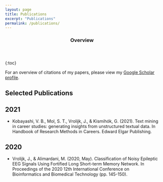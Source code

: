 ```yaml
---
layout: page
title: Publications
excerpt: "Publications"
permalink: /publications/
---
```


<section id="table-of-contents" class="toc">
  <header>
    <h3>Overview</h3>
  </header>
<div id="drawer" markdown="1">
{:toc}
</div>
</section><!-- /#table-of-contents -->


For an overview of citations of my papers, please view my [Google Scholar profile](https://scholar.google.com/citations?user=JVZIL5wAAAAJ&hl=nl&oi=ao).

## Selected Publications

## 2021
* Kobayashi, V. B., Mol, S. T., Vrolijk, J., & Kismihók, G. (2021). Text mining in career studies: generating insights from unstructured textual data. In Handbook of Research Methods in Careers. Edward Elgar Publishing.

## 2020
* Vrolijk, J., & Alimardani, M. (2020, May). Classification of Noisy Epileptic EEG Signals Using Fortified Long Short-term Memory Network. In Proceedings of the 2020 12th International Conference on Bioinformatics and Biomedical Technology (pp. 145-150).
